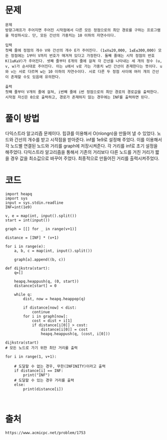 # 문제

```
문제
방향그래프가 주어지면 주어진 시작점에서 다른 모든 정점으로의 최단 경로를 구하는 프로그램을 작성하시오. 단, 모든 간선의 가중치는 10 이하의 자연수이다.

입력
첫째 줄에 정점의 개수 V와 간선의 개수 E가 주어진다. (1≤V≤20,000, 1≤E≤300,000) 모든 정점에는 1부터 V까지 번호가 매겨져 있다고 가정한다. 둘째 줄에는 시작 정점의 번호 K(1≤K≤V)가 주어진다. 셋째 줄부터 E개의 줄에 걸쳐 각 간선을 나타내는 세 개의 정수 (u, v, w)가 순서대로 주어진다. 이는 u에서 v로 가는 가중치 w인 간선이 존재한다는 뜻이다. u와 v는 서로 다르며 w는 10 이하의 자연수이다. 서로 다른 두 정점 사이에 여러 개의 간선이 존재할 수도 있음에 유의한다.

출력
첫째 줄부터 V개의 줄에 걸쳐, i번째 줄에 i번 정점으로의 최단 경로의 경로값을 출력한다. 시작점 자신은 0으로 출력하고, 경로가 존재하지 않는 경우에는 INF를 출력하면 된다.
```

# 풀이 방법

다익스트라 알고리즘 문제이다. 힙큐를 이용해서 O(nlongn)을 만들어 낼 수 있었다.
노드와 간선의 개수를 받고 시작점을 받아준다. inf를 1e9로 설정해 주었다.
이를 이용해서 각 노드별 연결된 노드와 거리를 graph에 저장시켜준다.
각 거리를 inf로 초기 설정을 해주었다.
다익스트라 알고리즘을 통해서 기존의 거리보다 다른 노드를 거친 거리가 짧을 경우 값을 최소값으로 바꾸어 주었다.
최종적으로 만들어진 거리를 출력시켜주었다.
    

# 코드
```
import heapq
import sys
input = sys.stdin.readline
INF=int(1e9)

v, e = map(int, input().split())
start = int(input())

graph = [[] for _ in range(v+1)]

distance = [INF] * (v+1)

for i in range(e):
    a, b, c = map(int, input().split())

    graph[a].append((b, c))  

def dijkstra(start):
    q=[]

    heapq.heappush(q, (0, start))
    distance[start] = 0

    while q:
        dist, now = heapq.heappop(q)

        if distance[now] < dist:
            continue
        for i in graph[now]:
            cost = dist + i[1]
            if distance[i[0]] > cost:
                distance[i[0]] = cost
                heapq.heappush(q, (cost, i[0]))

dijkstra(start)
# 모든 노드로 가기 위한 최단 거리를 출력

for i in range(1, v+1):

    # 도달할 수 없는 경우, 무한(INFINITY)이라고 출력
    if distance[i] == INF:
        print("INF")
    # 도달할 수 있는 경우 거리를 출력
    else:
        print(distance[i])



```

# 출처
    https://www.acmicpc.net/problem/1753
